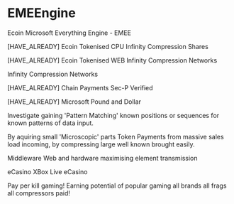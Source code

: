 # EMEEngine
Ecoin Microsoft Everything Engine - EMEE

[HAVE_ALREADY]
Ecoin Tokenised CPU Infinity Compression Shares

[HAVE_ALREADY]
Ecoin Tokenised WEB Infinity Compression Networks

Infinity Compression Networks

[HAVE_ALREADY]
Chain Payments Sec-P Verified

[HAVE_ALREADY]
Microsoft Pound and Dollar

Investigate gaining 'Pattern Matching' known positions or sequences for known patterns of data input.

By aquiring small 'Microscopic' parts Token Payments from massive sales load incoming, by compressing large well known brought easily.

Middleware Web and hardware maximising element transmission

eCasino
XBox Live eCasino

Pay per kill gaming!
Earning potential of popular gaming all brands all frags all compressors paid!
